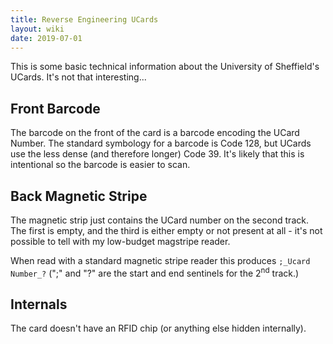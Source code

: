 ```yaml
---
title: Reverse Engineering UCards
layout: wiki
date: 2019-07-01
---
```


This is some basic technical information about the University of Sheffield's UCards. It's not that interesting...

## Front Barcode
The barcode on the front of the card is a barcode encoding the UCard Number. The standard symbology for a barcode is Code 128, but UCards use the less dense (and therefore longer) Code 39. It's likely that this is intentional so the barcode is easier to scan. 

## Back Magnetic Stripe

The magnetic strip just contains the UCard number on the second track. The first is empty, and the third is either empty or not present at all - it's not possible to tell with my low-budget magstripe reader.

When read with a standard magnetic stripe reader this produces `;_Ucard Number_?` (";" and "?" are the start and end sentinels for the 2<sup>nd</sup> track.)


## Internals
The card doesn't have an RFID chip (or anything else hidden internally).



